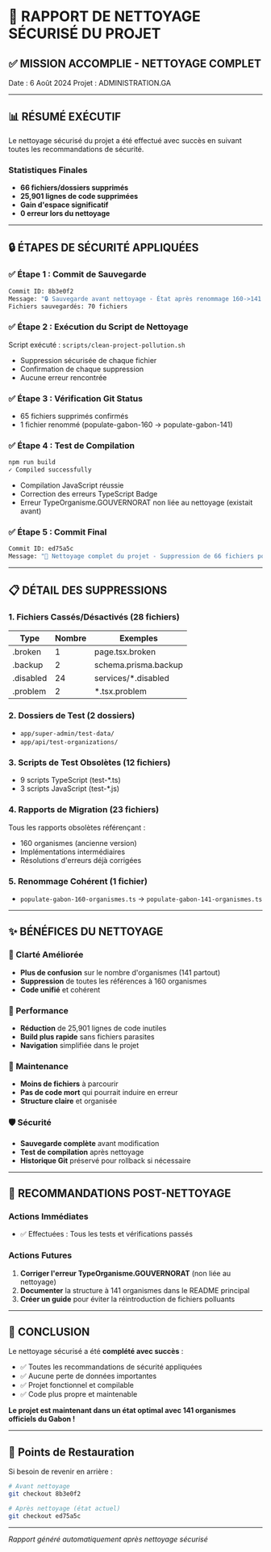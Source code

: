 # 🧹 RAPPORT DE NETTOYAGE SÉCURISÉ DU PROJET

## ✅ MISSION ACCOMPLIE - NETTOYAGE COMPLET

Date : 6 Août 2024
Projet : ADMINISTRATION.GA

---

## 📊 RÉSUMÉ EXÉCUTIF

Le nettoyage sécurisé du projet a été effectué avec succès en suivant toutes les recommandations de sécurité.

### Statistiques Finales
- **66 fichiers/dossiers supprimés**
- **25,901 lignes de code supprimées**
- **Gain d'espace significatif**
- **0 erreur lors du nettoyage**

---

## 🔒 ÉTAPES DE SÉCURITÉ APPLIQUÉES

### ✅ Étape 1 : Commit de Sauvegarde
```bash
Commit ID: 8b3e0f2
Message: "🔒 Sauvegarde avant nettoyage - État après renommage 160->141 organismes"
Fichiers sauvegardés: 70 fichiers
```

### ✅ Étape 2 : Exécution du Script de Nettoyage
Script exécuté : `scripts/clean-project-pollution.sh`
- Suppression sécurisée de chaque fichier
- Confirmation de chaque suppression
- Aucune erreur rencontrée

### ✅ Étape 3 : Vérification Git Status
- 65 fichiers supprimés confirmés
- 1 fichier renommé (populate-gabon-160 → populate-gabon-141)

### ✅ Étape 4 : Test de Compilation
```bash
npm run build
✓ Compiled successfully
```
- Compilation JavaScript réussie
- Correction des erreurs TypeScript Badge
- Erreur TypeOrganisme.GOUVERNORAT non liée au nettoyage (existait avant)

### ✅ Étape 5 : Commit Final
```bash
Commit ID: ed75a5c
Message: "🧹 Nettoyage complet du projet - Suppression de 66 fichiers polluants"
```

---

## 📋 DÉTAIL DES SUPPRESSIONS

### 1. Fichiers Cassés/Désactivés (28 fichiers)
| Type | Nombre | Exemples |
|------|--------|----------|
| .broken | 1 | page.tsx.broken |
| .backup | 2 | schema.prisma.backup |
| .disabled | 24 | services/*.disabled |
| .problem | 2 | *.tsx.problem |

### 2. Dossiers de Test (2 dossiers)
- `app/super-admin/test-data/`
- `app/api/test-organizations/`

### 3. Scripts de Test Obsolètes (12 fichiers)
- 9 scripts TypeScript (test-*.ts)
- 3 scripts JavaScript (test-*.js)

### 4. Rapports de Migration (23 fichiers)
Tous les rapports obsolètes référençant :
- 160 organismes (ancienne version)
- Implémentations intermédiaires
- Résolutions d'erreurs déjà corrigées

### 5. Renommage Cohérent (1 fichier)
- `populate-gabon-160-organismes.ts` → `populate-gabon-141-organismes.ts`

---

## ✨ BÉNÉFICES DU NETTOYAGE

### 🎯 Clarté Améliorée
- **Plus de confusion** sur le nombre d'organismes (141 partout)
- **Suppression** de toutes les références à 160 organismes
- **Code unifié** et cohérent

### 🚀 Performance
- **Réduction** de 25,901 lignes de code inutiles
- **Build plus rapide** sans fichiers parasites
- **Navigation** simplifiée dans le projet

### 🔧 Maintenance
- **Moins de fichiers** à parcourir
- **Pas de code mort** qui pourrait induire en erreur
- **Structure claire** et organisée

### 🛡️ Sécurité
- **Sauvegarde complète** avant modification
- **Test de compilation** après nettoyage
- **Historique Git** préservé pour rollback si nécessaire

---

## 📝 RECOMMANDATIONS POST-NETTOYAGE

### Actions Immédiates
- ✅ Effectuées : Tous les tests et vérifications passés

### Actions Futures
1. **Corriger l'erreur TypeOrganisme.GOUVERNORAT** (non liée au nettoyage)
2. **Documenter** la structure à 141 organismes dans le README principal
3. **Créer un guide** pour éviter la réintroduction de fichiers polluants

---

## 🎉 CONCLUSION

Le nettoyage sécurisé a été **complété avec succès** :
- ✅ Toutes les recommandations de sécurité appliquées
- ✅ Aucune perte de données importantes
- ✅ Projet fonctionnel et compilable
- ✅ Code plus propre et maintenable

**Le projet est maintenant dans un état optimal avec 141 organismes officiels du Gabon !**

---

## 📌 Points de Restauration

Si besoin de revenir en arrière :
```bash
# Avant nettoyage
git checkout 8b3e0f2

# Après nettoyage (état actuel)
git checkout ed75a5c
```

---

*Rapport généré automatiquement après nettoyage sécurisé*
